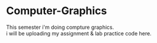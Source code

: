 # Computer-Graphics

<p>This semester i'm doing compture graphics.<br>i will be uploading my assignment & lab practice code here.</p>

